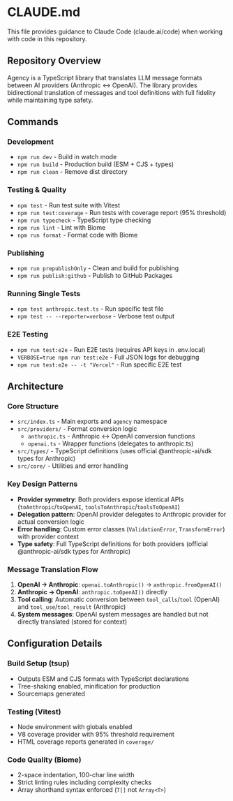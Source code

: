 # CLAUDE.md

This file provides guidance to Claude Code (claude.ai/code) when working with code in this repository.

## Repository Overview

Agency is a TypeScript library that translates LLM message formats between AI providers (Anthropic ↔ OpenAI). The library provides bidirectional translation of messages and tool definitions with full fidelity while maintaining type safety.

## Commands

### Development
- `npm run dev` - Build in watch mode
- `npm run build` - Production build (ESM + CJS + types)
- `npm run clean` - Remove dist directory

### Testing & Quality
- `npm test` - Run test suite with Vitest  
- `npm run test:coverage` - Run tests with coverage report (95% threshold)
- `npm run typecheck` - TypeScript type checking
- `npm run lint` - Lint with Biome
- `npm run format` - Format code with Biome

### Publishing
- `npm run prepublishOnly` - Clean and build for publishing
- `npm run publish:github` - Publish to GitHub Packages

### Running Single Tests
- `npm test anthropic.test.ts` - Run specific test file
- `npm test -- --reporter=verbose` - Verbose test output

### E2E Testing
- `npm run test:e2e` - Run E2E tests (requires API keys in .env.local)
- `VERBOSE=true npm run test:e2e` - Full JSON logs for debugging
- `npm run test:e2e -- -t "Vercel"` - Run specific E2E test

## Architecture

### Core Structure
- `src/index.ts` - Main exports and `agency` namespace
- `src/providers/` - Format conversion logic
  - `anthropic.ts` - Anthropic ↔ OpenAI conversion functions
  - `openai.ts` - Wrapper functions (delegates to anthropic.ts)
- `src/types/` - TypeScript definitions (uses official @anthropic-ai/sdk types for Anthropic)
- `src/core/` - Utilities and error handling

### Key Design Patterns
- **Provider symmetry**: Both providers expose identical APIs (`toAnthropic`/`toOpenAI`, `toolsToAnthropic`/`toolsToOpenAI`)
- **Delegation pattern**: OpenAI provider delegates to Anthropic provider for actual conversion logic
- **Error handling**: Custom error classes (`ValidationError`, `TransformError`) with provider context
- **Type safety**: Full TypeScript definitions for both providers (official @anthropic-ai/sdk types for Anthropic)

### Message Translation Flow
1. **OpenAI → Anthropic**: `openai.toAnthropic()` → `anthropic.fromOpenAI()`
2. **Anthropic → OpenAI**: `anthropic.toOpenAI()` directly
3. **Tool calling**: Automatic conversion between `tool_calls`/`tool` (OpenAI) and `tool_use`/`tool_result` (Anthropic)
4. **System messages**: OpenAI system messages are handled but not directly translated (stored for context)

## Configuration Details

### Build Setup (tsup)
- Outputs ESM and CJS formats with TypeScript declarations
- Tree-shaking enabled, minification for production
- Sourcemaps generated

### Testing (Vitest)
- Node environment with globals enabled
- V8 coverage provider with 95% threshold requirement
- HTML coverage reports generated in `coverage/`

### Code Quality (Biome)
- 2-space indentation, 100-char line width
- Strict linting rules including complexity checks
- Array shorthand syntax enforced (`T[]` not `Array<T>`)
